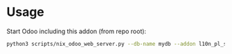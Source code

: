 # Usage

Start Odoo including this addon (from repo root):

```bash
python3 scripts/nix_odoo_web_server.py --db-name mydb --addon l10n_pl_sale_stock
```
